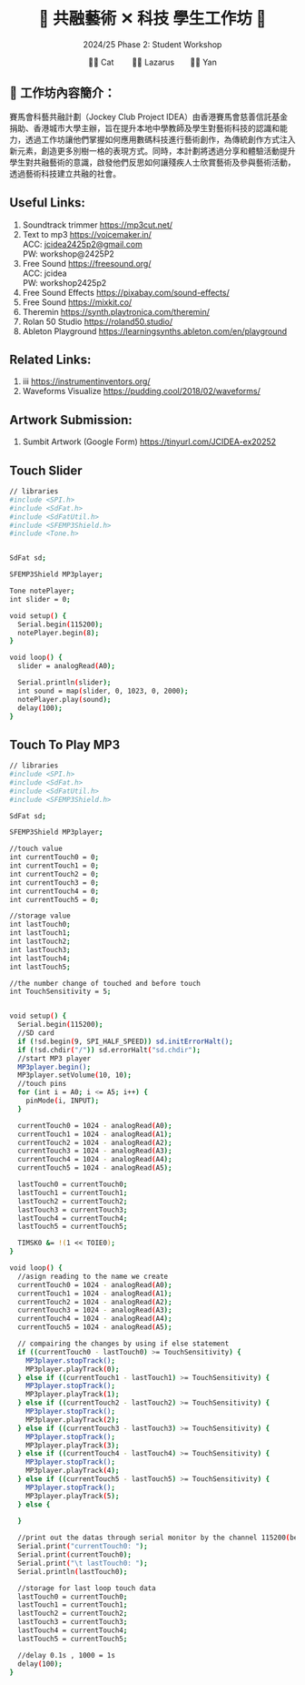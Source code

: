 <h1 align="center">🎵 共融藝術 ✕ 科技 學生工作坊 🎵</h1>
<p align="center"> 2024/25 Phase 2: Student Workshop </p>
<p align="center">🧑‍🏫 Cat &emsp;&emsp;👨‍🏫 Lazarus&emsp;&emsp;👩‍🏫 Yan</p>


## 🎨 工作坊內容簡介：
賽馬會科藝共融計劃（Jockey Club Project IDEA）由香港賽馬會慈善信託基金捐助、香港城市大學主辦，旨在提升本地中學教師及學生對藝術科技的認識和能力，透過工作坊讓他們掌握如何應用數碼科技進行藝術創作，為傳統創作方式注入新元素，創造更多別樹一格的表現方式。同時，本計劃將透過分享和體驗活動提升學生對共融藝術的意識，啟發他們反思如何讓殘疾人士欣賞藝術及參與藝術活動，透過藝術科技建立共融的社會。 

## Useful Links:
1. Soundtrack trimmer  https://mp3cut.net/
2. Text to mp3 https://voicemaker.in/ <br>
      ACC: jcidea2425p2@gmail.com    <br>  PW: workshop@2425P2
3. Free Sound https://freesound.org/ <br>
      ACC: jcidea   <br>   PW: workshop2425p2
4. Free Sound Effects https://pixabay.com/sound-effects/
5. Free Sound https://mixkit.co/
6. Theremin https://synth.playtronica.com/theremin/
7. Rolan 50 Studio https://roland50.studio/
8. Ableton Playground https://learningsynths.ableton.com/en/playground 

## Related Links:
1. iii https://instrumentinventors.org/ 
2. Waveforms Visualize https://pudding.cool/2018/02/waveforms/

## Artwork Submission:
1. Sumbit Artwork (Google Form) https://tinyurl.com/JCIDEA-ex20252

## Touch Slider
```sh
// libraries
#include <SPI.h>
#include <SdFat.h>
#include <SdFatUtil.h>
#include <SFEMP3Shield.h>
#include <Tone.h>


SdFat sd;

SFEMP3Shield MP3player;

Tone notePlayer;
int slider = 0;

void setup() {
  Serial.begin(115200);
  notePlayer.begin(8);
}

void loop() {
  slider = analogRead(A0);

  Serial.println(slider);
  int sound = map(slider, 0, 1023, 0, 2000);
  notePlayer.play(sound);
  delay(100);
}
```

## Touch To Play MP3
```sh
// libraries
#include <SPI.h>
#include <SdFat.h>
#include <SdFatUtil.h>
#include <SFEMP3Shield.h>

SdFat sd;

SFEMP3Shield MP3player;

//touch value
int currentTouch0 = 0;
int currentTouch1 = 0;
int currentTouch2 = 0;
int currentTouch3 = 0;
int currentTouch4 = 0;
int currentTouch5 = 0;

//storage value
int lastTouch0;
int lastTouch1;
int lastTouch2;
int lastTouch3;
int lastTouch4;
int lastTouch5;

//the number change of touched and before touch
int TouchSensitivity = 5;


void setup() {
  Serial.begin(115200);
  //SD card
  if (!sd.begin(9, SPI_HALF_SPEED)) sd.initErrorHalt();
  if (!sd.chdir("/")) sd.errorHalt("sd.chdir");
  //start MP3 player
  MP3player.begin();
  MP3player.setVolume(10, 10);
  //touch pins
  for (int i = A0; i <= A5; i++) {
    pinMode(i, INPUT);
  }

  currentTouch0 = 1024 - analogRead(A0);
  currentTouch1 = 1024 - analogRead(A1);
  currentTouch2 = 1024 - analogRead(A2);
  currentTouch3 = 1024 - analogRead(A3);
  currentTouch4 = 1024 - analogRead(A4);
  currentTouch5 = 1024 - analogRead(A5);

  lastTouch0 = currentTouch0;
  lastTouch1 = currentTouch1;
  lastTouch2 = currentTouch2;
  lastTouch3 = currentTouch3;
  lastTouch4 = currentTouch4;
  lastTouch5 = currentTouch5;

  TIMSK0 &= !(1 << TOIE0);
}

void loop() {
  //asign reading to the name we create
  currentTouch0 = 1024 - analogRead(A0);
  currentTouch1 = 1024 - analogRead(A1);
  currentTouch2 = 1024 - analogRead(A2);
  currentTouch3 = 1024 - analogRead(A3);
  currentTouch4 = 1024 - analogRead(A4);
  currentTouch5 = 1024 - analogRead(A5);

  // compairing the changes by using if else statement
  if ((currentTouch0 - lastTouch0) >= TouchSensitivity) {
    MP3player.stopTrack();
    MP3player.playTrack(0);
  } else if ((currentTouch1 - lastTouch1) >= TouchSensitivity) {
    MP3player.stopTrack();
    MP3player.playTrack(1);
  } else if ((currentTouch2 - lastTouch2) >= TouchSensitivity) {
    MP3player.stopTrack();
    MP3player.playTrack(2);
  } else if ((currentTouch3 - lastTouch3) >= TouchSensitivity) {
    MP3player.stopTrack();
    MP3player.playTrack(3);
  } else if ((currentTouch4 - lastTouch4) >= TouchSensitivity) {
    MP3player.stopTrack();
    MP3player.playTrack(4);
  } else if ((currentTouch5 - lastTouch5) >= TouchSensitivity) {
    MP3player.stopTrack();
    MP3player.playTrack(5);
  } else {
    
  }

  //print out the datas through serial monitor by the channel 115200(begin in the setup)
  Serial.print("currentTouch0: ");
  Serial.print(currentTouch0);
  Serial.print("\t lastTouch0: ");
  Serial.println(lastTouch0);

  //storage for last loop touch data
  lastTouch0 = currentTouch0;
  lastTouch1 = currentTouch1;
  lastTouch2 = currentTouch2;
  lastTouch3 = currentTouch3;
  lastTouch4 = currentTouch4;
  lastTouch5 = currentTouch5;

  //delay 0.1s , 1000 = 1s
  delay(100);
}
```
